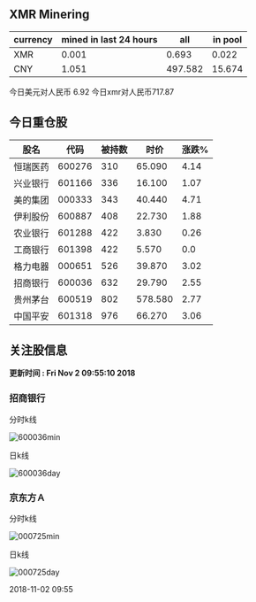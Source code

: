 ## XMR Minering

|currency|mined in last 24 hours|all|in pool|
|---|---|---|---|
|XMR|0.001|0.693|0.022|
|CNY|1.051|497.582|15.674|

今日美元对人民币 6.92	今日xmr对人民币717.87


## 今日重仓股 

|股名|代码|被持数|时价|涨跌%|
|---|---|---|---|---|
|恒瑞医药|600276|310|65.090|4.14|
|兴业银行|601166|336|16.100|1.07|
|美的集团|000333|343|40.440|4.71|
|伊利股份|600887|408|22.730|1.88|
|农业银行|601288|422|3.830|0.26|
|工商银行|601398|422|5.570|0.0|
|格力电器|000651|526|39.870|3.02|
|招商银行|600036|632|29.790|2.55|
|贵州茅台|600519|802|578.580|2.77|
|中国平安|601318|976|66.270|3.06|

## 关注股信息
**更新时间 : Fri Nov  2 09:55:10 2018**
### 招商银行 
分时k线

![600036min](http://image.sinajs.cn/newchart/min/n/sh600036.gif)

日k线

![600036day](http://image.sinajs.cn/newchart/daily/n/sh600036.gif)

### 京东方Ａ 
分时k线

![000725min](http://image.sinajs.cn/newchart/min/n/sz000725.gif)

日k线

![000725day](http://image.sinajs.cn/newchart/daily/n/sz000725.gif)

2018-11-02 09:55